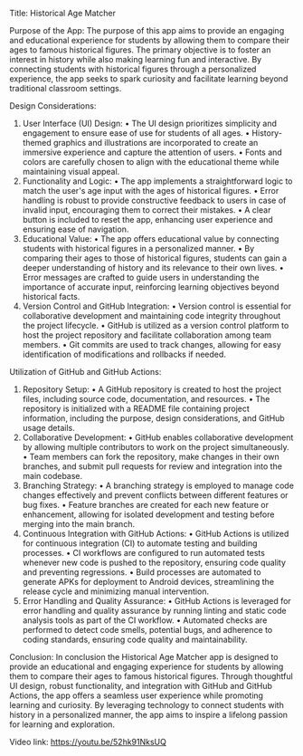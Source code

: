 Title: Historical Age Matcher

Purpose of the App:
The purpose of this app aims to provide an engaging and educational experience for students by allowing them to compare their ages to famous historical figures. The primary objective is to foster an interest in history while also making learning fun and interactive. By connecting students with historical figures through a personalized experience, the app seeks to spark curiosity and facilitate learning beyond traditional classroom settings.

Design Considerations:
1.	User Interface (UI) Design:
•	The UI design prioritizes simplicity and engagement to ensure ease of use for students of all ages.
•	History-themed graphics and illustrations are incorporated to create an immersive experience and capture the attention of users.
•	Fonts and colors are carefully chosen to align with the educational theme while maintaining visual appeal.
2.	Functionality and Logic:
•	The app implements a straightforward logic to match the user's age input with the ages of historical figures.
•	Error handling is robust to provide constructive feedback to users in case of invalid input, encouraging them to correct their mistakes.
•	A clear button is included to reset the app, enhancing user experience and ensuring ease of navigation.
3.	Educational Value:
•	The app offers educational value by connecting students with historical figures in a personalized manner.
•	By comparing their ages to those of historical figures, students can gain a deeper understanding of history and its relevance to their own lives.
•	Error messages are crafted to guide users in understanding the importance of accurate input, reinforcing learning objectives beyond historical facts.
4.	Version Control and GitHub Integration:
•	Version control is essential for collaborative development and maintaining code integrity throughout the project lifecycle.
•	GitHub is utilized as a version control platform to host the project repository and facilitate collaboration among team members.
•	Git commits are used to track changes, allowing for easy identification of modifications and rollbacks if needed.

Utilization of GitHub and GitHub Actions:
1.	Repository Setup:
•	A GitHub repository is created to host the project files, including source code, documentation, and resources.
•	The repository is initialized with a README file containing project information, including the purpose, design considerations, and GitHub usage details.
2.	Collaborative Development:
•	GitHub enables collaborative development by allowing multiple contributors to work on the project simultaneously.
•	Team members can fork the repository, make changes in their own branches, and submit pull requests for review and integration into the main codebase.
3.	Branching Strategy:
•	A branching strategy is employed to manage code changes effectively and prevent conflicts between different features or bug fixes.
•	Feature branches are created for each new feature or enhancement, allowing for isolated development and testing before merging into the main branch.
4.	Continuous Integration with GitHub Actions:
•	GitHub Actions is utilized for continuous integration (CI) to automate testing and building processes.
•	CI workflows are configured to run automated tests whenever new code is pushed to the repository, ensuring code quality and preventing regressions.
•	Build processes are automated to generate APKs for deployment to Android devices, streamlining the release cycle and minimizing manual intervention.
5.	Error Handling and Quality Assurance:
•	GitHub Actions is leveraged for error handling and quality assurance by running linting and static code analysis tools as part of the CI workflow.
•	Automated checks are performed to detect code smells, potential bugs, and adherence to coding standards, ensuring code quality and maintainability.

Conclusion:
In conclusion the Historical Age Matcher app is designed to provide an educational and engaging experience for students by allowing them to compare their ages to famous historical figures. Through thoughtful UI design, robust functionality, and integration with GitHub and GitHub Actions, the app offers a seamless user experience while promoting learning and curiosity. By leveraging technology to connect students with history in a personalized manner, the app aims to inspire a lifelong passion for learning and exploration.

Video link:
https://youtu.be/52hk91NksUQ
